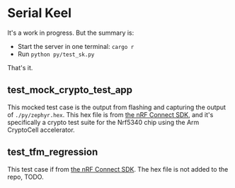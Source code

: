 # Serial Keel

It's a work in progress.
But the summary is:

- Start the server in one terminal: `cargo r`
- Run `python py/test_sk.py`

That's it.

## test_mock_crypto_test_app

This mocked test case is the output from flashing and capturing the output of `./py/zephyr.hex`.
This hex file is from [the nRF Connect SDK](https://github.com/nrfconnect/sdk-nrf/tree/main/tests/crypto), and it's specifically a crypto test suite for the Nrf5340 chip using the Arm CryptoCell accelerator.

## test_tfm_regression

This test case if from [the nRF Connect SDK](https://github.com/nrfconnect/sdk-zephyr/tree/main/samples/tfm_integration/tfm_regression_test).
The hex file is not added to the repo, TODO.
